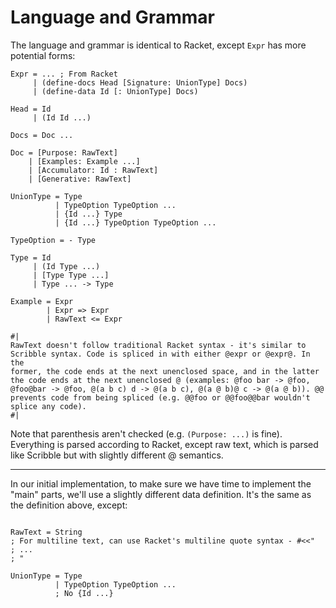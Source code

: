 # Language and Grammar

The language and grammar is identical to Racket, except `Expr` has more
potential forms:

```text
Expr = ... ; From Racket
     | (define-docs Head [Signature: UnionType] Docs)
     | (define-data Id [: UnionType] Docs)

Head = Id
     | (Id Id ...)

Docs = Doc ...

Doc = [Purpose: RawText]
    | [Examples: Example ...]
    | [Accumulator: Id : RawText]
    | [Generative: RawText]

UnionType = Type
          | TypeOption TypeOption ...
          | {Id ...} Type
          | {Id ...} TypeOption TypeOption ...

TypeOption = - Type

Type = Id
     | (Id Type ...)
     | [Type Type ...]
     | Type ... -> Type

Example = Expr
        | Expr => Expr
        | RawText <= Expr

#|
RawText doesn't follow traditional Racket syntax - it's similar to
Scribble syntax. Code is spliced in with either @expr or @expr@. In the
former, the code ends at the next unenclosed space, and in the latter
the code ends at the next unenclosed @ (examples: @foo bar -> @foo,
@foo@bar -> @foo, @(a b c) d -> @(a b c), @(a @ b)@ c -> @(a @ b)). @@
prevents code from being spliced (e.g. @@foo or @@foo@@bar wouldn't
splice any code).
#|
```

Note that parenthesis aren't checked (e.g. `(Purpose: ...)` is fine).
Everything is parsed according to Racket, except raw text, which is
parsed like Scribble but with slightly different @ semantics.

---

In our initial implementation, to make sure we have time to implement
the "main" parts, we'll use a slightly different data definition. It's
the same as the definition above, except:

```

RawText = String
; For multiline text, can use Racket's multiline quote syntax - #<<"
; ...
; "

UnionType = Type
          | TypeOption TypeOption ...
          ; No {Id ...}
```
